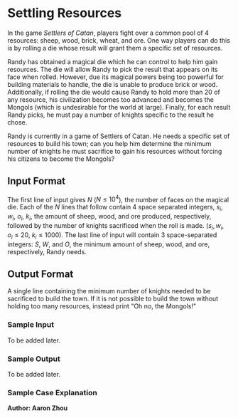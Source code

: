 # Settling Resources

In the game *Settlers of Catan*, players fight over a common pool of 4
resources: sheep, wood, brick, wheat, and ore. One way players can do this
is by rolling a die whose result will grant them a specific set of resources.

Randy has obtained a magical die which he can control to help him gain
resources. The die will allow Randy to pick the result that appears on 
its face when rolled.
However, due its magical powers being too powerful for building
materials to handle, the die is unable to produce brick or wood.
Additionally, if rolling the die would cause Randy to hold more than 20 of 
any resource, his civilization becomes too advanced and becomes the Mongols
(which is undesirable for the world at large). Finally, for each result Randy
picks, he must pay a number of knights specific to the result he chose. 

Randy is currently in a game of Settlers of Catan. He needs a specific set 
of resources to build his town; can you help him determine the minimum number
of knights he must sacrifice to gain his resources without forcing his 
citizens to become the Mongols?

## Input Format

The first line of input gives $N$ ($N \leq 10^4$), the number of faces on the
magical die. Each of the $N$ lines that follow contain 4 space separated
integers, $s_i$, $w_i$, $o_i$, $k_i$, the amount of sheep, wood, and ore produced, respectively,
followed by the number of knights sacrificed when the roll is made. ($s_i, 
w_i, o_i \leq 20$, $k_i \leq 1000$). The last line of input will contain 3 
space-separated integers: $S$, $W$, and $O$, the minimum amount of sheep, wood, and ore, respectively, Randy needs. 

## Output Format

A single line containing the minimum number of knights needed to be 
sacrificed to build the town. If it is not possible to build the town without
holding too many resources, instead print "Oh no, the Mongols!"

### Sample Input

To be added later.

### Sample Output

To be added later. 

### Sample Case Explanation



**Author: Aaron Zhou**